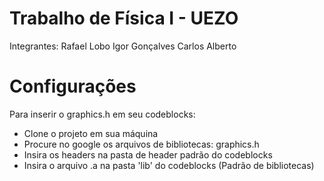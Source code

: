 # Trabalho de Física I - UEZO
 Integrantes: Rafael Lobo
              Igor Gonçalves
              Carlos Alberto

# Configurações
 Para inserir o graphics.h em seu codeblocks:
  - Clone o projeto em sua máquina
  - Procure no google os arquivos de bibliotecas: graphics.h
  - Insira os headers na pasta de header padrão do codeblocks
  - Insira o arquivo .a na pasta 'lib' do codeblocks (Padrão de bibliotecas)
